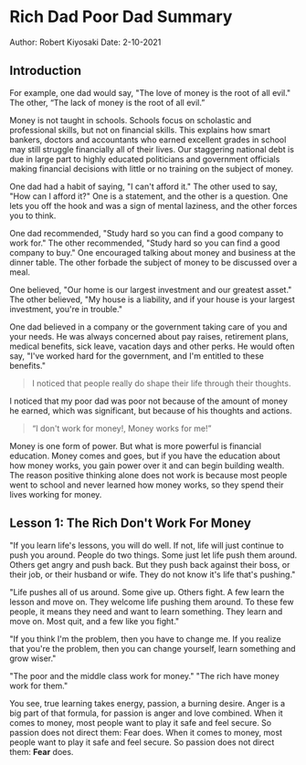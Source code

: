 # Rich Dad Poor Dad Summary

Author: Robert Kiyosaki
Date: 2-10-2021

## Introduction

For example, one dad would say, "The love of money is the root of all evil."
The other, “The lack of money is the root of all evil.”

Money is not taught in schools. Schools focus on scholastic and professional
skills, but not on financial skills. This explains how smart bankers, doctors
and accountants who earned excellent grades in school may still struggle
financially all of their lives. Our staggering national debt is due in large
part to highly educated politicians and government officials making financial
decisions with little or no training on the subject of money.

One dad had a habit of saying, "I can't afford it." The other used to say, "How
can I afford it?" One is a statement, and the other is a question. One lets you
off the hook and was a sign of mental laziness, and the other forces you to
think.

One dad recommended, "Study hard so you can find a good company to work for."
The other recommended, "Study hard so you can find a good company to buy."
One encouraged talking about money and business at the dinner table.
The other forbade the subject of money to be discussed over a meal.

One believed, "Our home is our largest investment and our greatest asset." The
other believed, "My house is a liability, and if your house is your largest
investment, you're in trouble."

One dad believed in a company or the government taking care of you and your
needs. He was always concerned about pay raises, retirement plans, medical
benefits, sick leave, vacation days and other perks.  He would often say, "I've
worked hard for the government, and I'm entitled to these benefits."

> I noticed that people really do shape their life through their thoughts.

I noticed that my poor dad was poor not because of the amount of money he
earned, which was significant, but because of his thoughts and actions.

> “I don't work for money!, Money works for me!”

Money is one form of power. But what is more powerful is financial education.
Money comes and goes, but if you have the education about how money works, you
gain power over it and can begin building wealth. The reason positive thinking
alone does not work is because most people went to school and never learned how
money works, so they spend their lives working for money.

## Lesson 1: The Rich Don't Work For Money

"If you learn life's lessons, you will do well. If not, life will just continue
to push you around.  People do two things. Some just let life push them around.
Others get angry and push back. But they push back against their boss, or their
job, or their husband or wife. They do not know it's life that's pushing."

"Life pushes all of us around. Some give up. Others fight. A few learn the
lesson and move on.  They welcome life pushing them around. To these few
people, it means they need and want to learn something. They learn and move on.
Most quit, and a few like you fight."

"If you think I'm the problem, then you have to change me. If you realize that
you're the problem, then you can change yourself, learn something and grow
wiser."

"The poor and the middle class work for money." "The rich have money work for them."

You see, true learning takes energy, passion, a burning desire. Anger is a big
part of that formula, for passion is anger and love combined. When it comes to
money, most people want to play it safe and feel secure. So passion does not
direct them: Fear does.
When it comes to money, most people want to play it safe and feel secure. So
passion does not direct them: **Fear** does.
